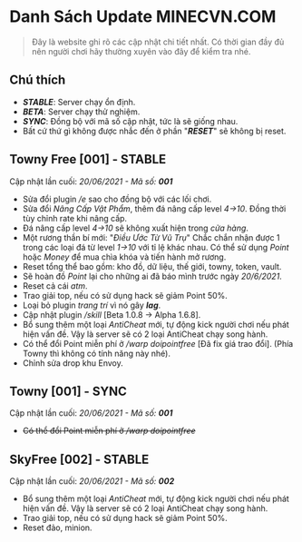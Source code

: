 # Danh Sách Update MINECVN.COM

> Đây là website ghi rõ các cập nhật chi tiết nhất. Có thời gian đầy đủ nên người chơi hãy thường xuyên vào đây để kiểm tra nhé. 

## Chú thích

* ***STABLE***: Server chạy ổn định.
* ***BETA***: Server chạy thử nghiệm.
* ***SYNC***: Đồng bộ với mã số cập nhật, tức là sẽ giống nhau.
* Bất cứ thứ gì không được nhắc đến ở phần "***RESET***" sẽ không bị reset.

## Towny Free [001] - STABLE
Cập nhật lần cuối: *20/06/2021 - Mã số: **001***
* Sửa đổi plugin */e* sao cho đồng bộ với các lối chơi.
* Sửa đổi *Nâng Cấp Vật Phẩm*, thêm đá nâng cấp level *4->10*.
Đồng thời tùy chỉnh rate khi nâng cấp.
* Đá nâng cấp level *4->10* sẽ không xuất hiện trong *cửa hàng*.
* Một rương thần bí mới: "*Điều Ước Từ Vũ Trụ*"
Chắc chắn nhận được 1 trong các loại đá từ level *1->10* với tỉ lệ khác nhau.
Có thể sử dụng *Point* hoặc *Money* để mua chìa khóa và tiến hành mở rương.
* Reset tổng thể bao gồm: kho đồ, dữ liệu, thế giới, towny, token, vault.
* Sẽ hoàn đồ *Point* lại cho những ai đã báo mình trước ngày *20/6/2021*.
* Reset cả cái *atm*.
* Trao giải top, nếu có sử dụng hack sẽ giảm Point 50%.
* Loại bỏ plugin *trang trí* vì nó gây ***lag***.
* Cập nhật plugin */skill* [Beta 1.0.8 -> Alpha 1.6.8].
* Bổ sung thêm một loại *AntiCheat* mới, tự động kick người chơi nếu phát hiện vấn đề. Vậy là server sẽ có 2 loại AntiCheat chạy song hành.
* Có thể đổi Point miễn phí ở */warp doipointfree* [Đã fix giá trao đổi].
(Phía Towny thì không có tính năng này nhé).
* Chỉnh sửa drop khu Envoy.

## Towny [001] - SYNC
Cập nhật lần cuối: *20/06/2021 - Mã số: **001***
* ~~Có thể đổi Point miễn phí ở */warp doipointfree*~~

## SkyFree [002] - STABLE
Cập nhật lần cuối: *20/06/2021 - Mã số: **002***
* Bổ sung thêm một loại *AntiCheat* mới, tự động kick người chơi nếu phát hiện vấn đề. Vậy là server sẽ có 2 loại AntiCheat chạy song hành.
* Trao giải top, nếu có sử dụng hack sẽ giảm Point 50%.
* Reset đảo, minion.
